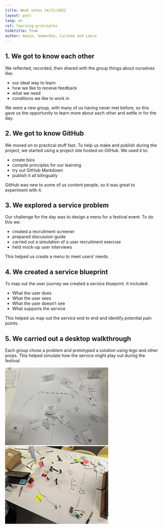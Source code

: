 ```yaml
---
title: Week notes 24/11/2022
layout: post
lang: en
ref: learning-principles
hidetitle: True
author: Owain, Samantha, Lucinda and Laura
---
```


## 1. We got to know each other

We reflected, recorded, then shared with the group things about ourselves like: 
*	our ideal way to learn
*	how we like to receive feedback
*	what we need
*	conditions we like to work in

We were a new group, with many of us having never met before, so this gave us the opportunity to learn more about each other and settle in for the day.  

## 2. We got to know GitHub 

We moved on to practical stuff fast. To help us make and publish during the project, we started using a project site hosted on GitHub. We used it to:
* create bios
*	compile principles for our learning
*	try out GitHub Markdown
*	publish it all bilingually

GitHub was new to some of us content people, so it was great to experiment with it.

## 3. We explored a service problem

Our challenge for the day was to design a menu for a festival event. To do this we:
*	created a recruitment screener
*	prepared discussion guide
*	carried out a simulation of a user recruitment exercise
*	held mock-up user interviews

This helped us create a menu to meet users’ needs.

## 4. We created a service blueprint

To map out the user journey we created a service blueprint. It included:
*	What the user does
*	What the user sees
*	What the user doesn’t see
*	What supports the service

This helped us map out the service end to end and identify potential pain points. 

## 5. We carried out a desktop walkthrough

Each group chose a problem and prototyped a solution using lego and other props. This helped simulate how the service might play out during the festival.

![alt text](https://github.com/nrw-lab/nrw-lab.github.io/blob/93e48c6ac79d242459d1a7f927948b6dec8d6777/images/desktop%20walkthrough%20one.png?raw=true) ![alt text](https://github.com/nrw-lab/nrw-lab.github.io/blob/93e48c6ac79d242459d1a7f927948b6dec8d6777/images/desktop%20walkthrough%20two.jpg?raw=true)
